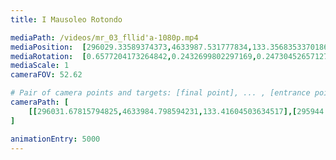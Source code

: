 ```yaml
---
title: I Mausoleo Rotondo

mediaPath: /videos/mr_03_fllid'a-1080p.mp4
mediaPosition:  [296029.33589374373,4633987.531777834,133.35683533701862]
mediaRotation:  [0.6577204173264842,0.2432699802297169,0.24730452657127694,0.6686284771741815]
mediaScale: 1
cameraFOV: 52.62

# Pair of camera points and targets: [final point], ... , [entrance point]
cameraPath: [
    [[296031.67815794825,4633984.798594231,133.41604503634517],[295944.9276318559,4634086.027616565,131.22309320943623]]
]

animationEntry: 5000
---
```

